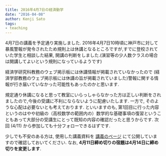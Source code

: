 ```yaml
---
title: 2016年4月7日の経済動学
date: "2016-04-08"
author: Kenji Sato
tags:
- teaching
---
```


4月7日の講義を予定通り実施しました. 2016年4月7日10時頃に神戸市に対して暴風警報が発令されたため規則上は休講となるところですが,すでに登校されていた学生と相談した結果, 開講の判断をしました.(演習等の少人数クラスの場合は開講してよいという規則になっているようです)

経済学研究科教務のウェブ掲示板には休講情報が掲載されていなかったので (経済学部教務のウェブ掲示板には休講の旨が掲載されていました)警報に関する情報が行き届いていなかった可能性もあったのかと思います.

規定通り休講になると思って教室にいらっしゃらなかった方は正しい判断をされましたので,今後の受講に不利にならないように配慮いたします. 一方で, そのような心配は必要ないとも考えております. といいますのも, 第1回目に行った内容というのはやや初級の（高校数学の範囲内の）数学的な基礎事項の復習ということもあって大部分の受講生にとって既知の内容の確認だったと思うからです. 次回 (4/11) から参加しても十分フォローできるはずです.

少しでも不安のある方は, 使用した講義資料を [講義のページ](/teaching/ed/2016/) にて公開していますので確認しておいてください. なお, **4月11日締め切りの宿題は4月14日に締め切りを変更します**.
